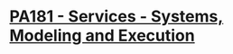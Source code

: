 # [PA181 - Services - Systems, Modeling and Execution](https://is.muni.cz/predmet/fi/jaro2019/PA181)
